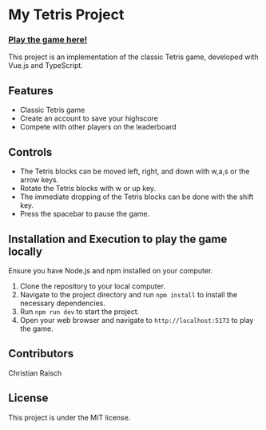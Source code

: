 # My Tetris Project
### [Play the game here!](https://tetris-frontend.onrender.com)

This project is an implementation of the classic Tetris game, developed with Vue.js and TypeScript.


## Features

- Classic Tetris game
- Create an account to save your highscore
- Compete with other players on the leaderboard

## Controls

- The Tetris blocks can be moved left, right, and down with w,a,s or the arrow keys.
- Rotate the Tetris blocks with w or up key.
- The immediate dropping of the Tetris blocks can be done with the shift key.
- Press the spacebar to pause the game.

## Installation and Execution to play the game locally

Ensure you have Node.js and npm installed on your computer.

1. Clone the repository to your local computer.
2. Navigate to the project directory and run `npm install` to install the necessary dependencies.
3. Run `npm run dev` to start the project.
4. Open your web browser and navigate to `http://localhost:5173` to play the game.

## Contributors

Christian Raisch

## License

This project is under the MIT license.
